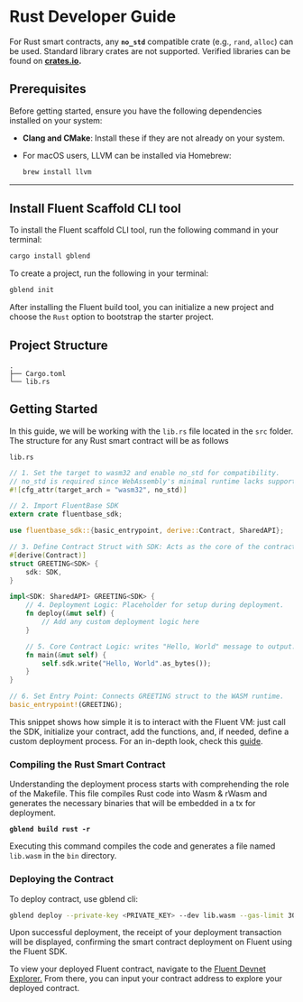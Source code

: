 # Rust Developer Guide

For Rust smart contracts, any  **`no_std`** compatible crate (e.g., `rand`, `alloc`) can be used. Standard library crates are not supported. Verified libraries can be found on [**crates.io**](https://crates.io/categories/no-std)**.**&#x20;

## **Prerequisites**

Before getting started, ensure you have the following dependencies installed on your system:

* **Clang and CMake**: Install these if they are not already on your system.
*   For macOS users, LLVM can be installed via Homebrew:

    ```bash
    brew install llvm
    ```

***

## Install Fluent Scaffold CLI tool

To install the Fluent scaffold CLI tool, run the following command in your terminal:

```bash
cargo install gblend
```

To create a project, run the following in your terminal:

```bash
gblend init
```

After installing the Fluent build tool, you can initialize a new project and choose the `Rust` option to bootstrap the starter project.

## Project Structure

```
.
├── Cargo.toml
└── lib.rs

```

## Getting Started

In this guide, we will be working with the `lib.rs` file located in the `src` folder. The structure for any Rust smart contract will be as follows

`lib.rs`

```rust
// 1. Set the target to wasm32 and enable no_std for compatibility.
// no_std is required since WebAssembly's minimal runtime lacks support for Rust’s standard library.
#![cfg_attr(target_arch = "wasm32", no_std)]

// 2. Import FluentBase SDK
extern crate fluentbase_sdk;

use fluentbase_sdk::{basic_entrypoint, derive::Contract, SharedAPI};

// 3. Define Contract Struct with SDK: Acts as the core of the contract’s logic.
#[derive(Contract)]
struct GREETING<SDK> {
    sdk: SDK,
}

impl<SDK: SharedAPI> GREETING<SDK> {
    // 4. Deployment Logic: Placeholder for setup during deployment.
    fn deploy(&mut self) {
        // Add any custom deployment logic here
    }

    // 5. Core Contract Logic: writes "Hello, World" message to output.
    fn main(&mut self) {
        self.sdk.write("Hello, World".as_bytes());
    }
}

// 6. Set Entry Point: Connects GREETING struct to the WASM runtime.
basic_entrypoint!(GREETING);
```

This snippet shows how simple it is to interact with the Fluent VM: just call the SDK, initialize your contract, add the functions, and, if needed, define a custom deployment process. For an in-depth look, check this [guide](../building-a-blended-app.md#id-1.3-write-the-rust-smart-contract).&#x20;

### **Compiling the Rust Smart Contract**

Understanding the deployment process starts with comprehending the role of the Makefile. This file compiles Rust code into Wasm & rWasm and generates the necessary binaries that will be embedded in a tx for deployment.

<pre class="language-bash"><code class="lang-bash"><strong>gblend build rust -r
</strong></code></pre>

Executing this command compiles the code and generates a file named `lib.wasm` in the `bin` directory.

### **Deploying the Contract**

To deploy contract, use gblend cli:

```bash
gblend deploy --private-key <PRIVATE_KEY> --dev lib.wasm --gas-limit 300000000
```

Upon successful deployment, the receipt of your deployment transaction will be displayed, confirming the smart contract deployment on Fluent using the Fluent SDK.

To view your deployed Fluent contract, navigate to the [Fluent Devnet Explorer.](https://blockscout.dev.gblend.xyz/) From there, you can input your contract address to explore your deployed contract.
